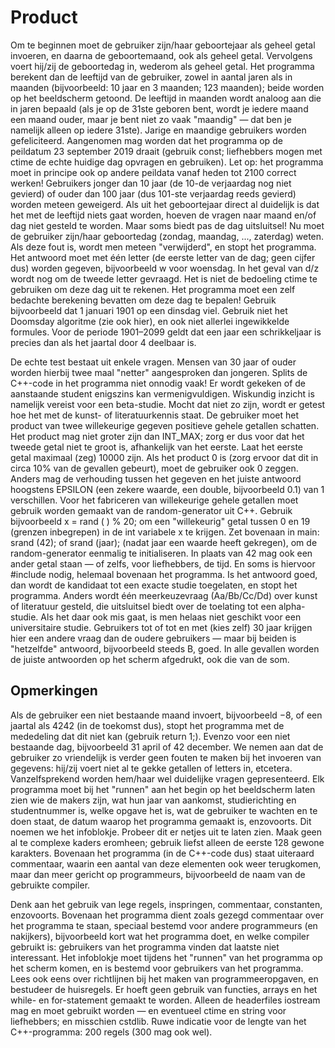# Product
Om te beginnen moet de gebruiker zijn/haar geboortejaar als geheel getal invoeren, en daarna de geboortemaand, ook als geheel getal. Vervolgens voert hij/zij de geboortedag in, wederom als geheel getal. Het programma berekent dan de leeftijd van de gebruiker, zowel in aantal jaren als in maanden (bijvoorbeeld: 10 jaar en 3 maanden; 123 maanden); beide worden op het beeldscherm getoond. De leeftijd in maanden wordt analoog aan die in jaren bepaald (als je op de 31ste geboren bent, wordt je iedere maand een maand ouder, maar je bent niet zo vaak "maandig" — dat ben je namelijk alleen op iedere 31ste). Jarige en maandige gebruikers worden gefeliciteerd. Aangenomen mag worden dat het programma op de peildatum 23 september 2019 draait (gebruik const; liefhebbers mogen met ctime de echte huidige dag opvragen en gebruiken). Let op: het programma moet in principe ook op andere peildata vanaf heden tot 2100 correct werken! 
Gebruikers jonger dan 10 jaar (de 10-de verjaardag nog niet gevierd) of ouder dan 100 jaar (dus 101-ste verjaardag reeds gevierd) worden meteen geweigerd. Als uit het geboortejaar direct al duidelijk is dat het met de leeftijd niets gaat worden, hoeven de vragen naar maand en/of dag niet gesteld te worden. Maar soms biedt pas de dag uitsluitsel! 
Nu moet de gebruiker zijn/haar geboortedag (zondag, maandag, ..., zaterdag) weten. Als deze fout is, wordt men meteen "verwijderd", en stopt het programma. Het antwoord moet met één letter (de eerste letter van de dag; geen cijfer dus) worden gegeven, bijvoorbeeld w voor woensdag. In het geval van d/z wordt nog om de tweede letter gevraagd. 
Het is niet de bedoeling ctime te gebruiken om deze dag uit te rekenen. Het programma moet een zelf bedachte berekening bevatten om deze dag te bepalen! Gebruik bijvoorbeeld dat 1 januari 1901 op een dinsdag viel. Gebruik niet het Doomsday algoritme (zie ook hier), en ook niet allerlei ingewikkelde formules. Voor de periode 1901–2099 geldt dat een jaar een schrikkeljaar is precies dan als het jaartal door 4 deelbaar is.

De echte test bestaat uit enkele vragen. Mensen van 30 jaar of ouder worden hierbij twee maal "netter" aangesproken dan jongeren. Splits de C++-code in het programma niet onnodig vaak! 
Er wordt gekeken of de aanstaande student enigszins kan vermenigvuldigen. Wiskundig inzicht is namelijk vereist voor een beta-studie. Mocht dat niet zo zijn, wordt er getest hoe het met de kunst- of literatuurkennis staat. 
De gebruiker moet het product van twee willekeurige gegeven positieve gehele getallen schatten. Het product mag niet groter zijn dan INT_MAX; zorg er dus voor dat het tweede getal niet te groot is, afhankelijk van het eerste. Laat het eerste getal maximaal (zeg) 10000 zijn. 
Als het product 0 is (zorg ervoor dat dit in circa 10% van de gevallen gebeurt), moet de gebruiker ook 0 zeggen. Anders mag de verhouding tussen het gegeven en het juiste antwoord hoogstens EPSILON (een zekere waarde, een double, bijvoorbeeld 0.1) van 1 verschillen. 
Voor het fabriceren van willekeurige gehele getallen moet gebruik worden gemaakt van de random-generator uit C++. Gebruik bijvoorbeeld x = rand ( ) % 20; om een "willekeurig" getal tussen 0 en 19 (grenzen inbegrepen) in de int variabele x te krijgen. Zet bovenaan in main: srand (42); of srand (jaar); (nadat jaar een waarde heeft gekregen), om de random-generator eenmalig te initialiseren. In plaats van 42 mag ook een ander getal staan — of zelfs, voor liefhebbers, de tijd. En soms is hiervoor #include <cstdlib> nodig, helemaal bovenaan het programma. 
Is het antwoord goed, dan wordt de kandidaat tot een exacte studie toegelaten, en stopt het programma. Anders wordt één meerkeuzevraag (Aa/Bb/Cc/Dd) over kunst of literatuur gesteld, die uitsluitsel biedt over de toelating tot een alpha-studie. Als het daar ook mis gaat, is men helaas niet geschikt voor een universitaire studie. Gebruikers tot of tot en met (kies zelf) 30 jaar krijgen hier een andere vraag dan de oudere gebruikers — maar bij beiden is "hetzelfde" antwoord, bijvoorbeeld steeds B, goed. In alle gevallen worden de juiste antwoorden op het scherm afgedrukt, ook die van de som.

## Opmerkingen
Als de gebruiker een niet bestaande maand invoert, bijvoorbeeld −8, of een jaartal als 4242 (in de toekomst dus), stopt het programma met de mededeling dat dit niet kan (gebruik return 1;). Evenzo voor een niet bestaande dag, bijvoorbeeld 31 april of 42 december. We nemen aan dat de gebruiker zo vriendelijk is verder geen fouten te maken bij het invoeren van gegevens: hij/zij voert niet al te gekke getallen of letters in, etcetera. Vanzelfsprekend worden hem/haar wel duidelijke vragen gepresenteerd.
Elk programma moet bij het "runnen" aan het begin op het beeldscherm laten zien wie de makers zijn, wat hun jaar van aankomst, studierichting en studentnummer is, welke opgave het is, wat de gebruiker te wachten en te doen staat, de datum waarop het programma gemaakt is, enzovoorts. Dit noemen we het infoblokje. Probeer dit er netjes uit te laten zien. Maak geen al te complexe kaders eromheen; gebruik liefst alleen de eerste 128 gewone karakters. 
Bovenaan het programma (in de C++-code dus) staat uiteraard commentaar, waarin een aantal van deze elementen ook weer terugkomen, maar dan meer gericht op programmeurs, bijvoorbeeld de naam van de gebruikte compiler.

Denk aan het gebruik van lege regels, inspringen, commentaar, constanten, enzovoorts. Bovenaan het programma dient zoals gezegd commentaar over het programma te staan, speciaal bestemd voor andere programmeurs (en nakijkers), bijvoorbeeld kort wat het programma doet, en welke compiler gebruikt is: gebruikers van het programma vinden dat laatste niet interessant. Het infoblokje moet tijdens het "runnen" van het programma op het scherm komen, en is bestemd voor gebruikers van het programma. Lees ook eens over richtlijnen bij het maken van programmeeropgaven, en bestudeer de huisregels. Er hoeft geen gebruik van functies, arrays en het while- en for-statement gemaakt te worden. Alleen de headerfiles iostream mag en moet gebruikt worden — en eventueel ctime en string voor liefhebbers; en misschien cstdlib. Ruwe indicatie voor de lengte van het C++-programma: 200 regels (300 mag ook wel).